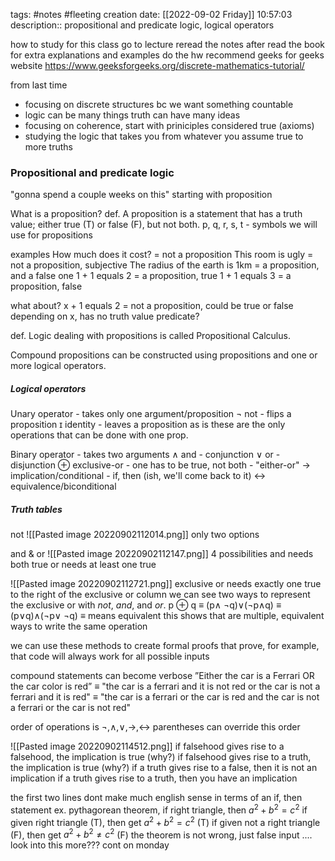 tags: #notes #fleeting
creation date: [[2022-09-02 Friday]] 10:57:03
description:: propositional and predicate logic, logical operators

how to study for this class
go to lecture
reread the notes after
read the book for extra explanations and examples
do the hw
recommend geeks for geeks website
https://www.geeksforgeeks.org/discrete-mathematics-tutorial/

from last time
- focusing on discrete structures bc we want something countable
- logic can be many things truth can have many ideas
- focusing on coherence, start with priniciples considered true (axioms)
- studying the logic that takes you from whatever you assume true to more truths


### Propositional and predicate logic
"gonna spend a couple weeks on this"
starting with proposition

What is a proposition? def.
	A proposition is a statement that has a truth value; either true (T) or false (F), but not both.
	p, q, r, s, t - symbols we will use for propositions

examples
	How much does it cost? = not a proposition
	This room is ugly = not a proposition, subjective
	The radius of the earth is 1km = a proposition, and a false one
	1 + 1 equals 2  = a proposition, true
	1 + 1 equals 3  = a proposition, false

what about?
	x + 1 equals 2  = not a proposition, could be true or false depending on x, has no truth value
predicate?

def.
	Logic dealing with propositions is called Propositional Calculus.

Compound propositions can be constructed using propositions and one or more logical operators.

##### Logical operators
Unary operator - takes only one argument/proposition
	¬ not - flips a proposition
	ɪ identity - leaves a proposition as is
these are the only operations that can be done with one prop.

Binary operator - takes two arguments
	∧ and - conjunction
	∨ or - disjunction
	⊕ exclusive-or - one has to be true, not both - "either-or"
	→ implication/conditional - if, then (ish, we'll come back to it)
	↔ equivalence/biconditional

##### Truth tables
not
![[Pasted image 20220902112014.png]]
only two options

and & or
![[Pasted image 20220902112147.png]]
4 possibilities
and needs both true
or needs at least one true

![[Pasted image 20220902112721.png]]
exclusive or needs exactly one true
to the right of the exclusive or column we can see two ways to represent the exclusive or with *not*, *and*, and *or*.
p ⊕ q ≡ (p∧ ¬q)∨(¬p∧q) ≡ (p∨q)∧(¬p∨ ¬q)
≡ means equivalent
this shows that are multiple, equivalent ways to write the same operation

we can use these methods to create formal proofs that prove, for example, that code will always work for all possible inputs

compound statements can become verbose
”Either the car is a Ferrari OR the car color is red”
≡ "the car is a ferrari and it is not red or the car is not a ferrari and it is red"
≡ "the car is a ferrari or the car is red and the car is not a ferrari or the car is not red"

order of operations is ¬,∧,∨,→,↔
parentheses can override this order

![[Pasted image 20220902114512.png]]
if falsehood gives rise to a falsehood, the implication is true (why?)
if falsehood gives rise to a truth, the implication is true (why?)
if a truth gives rise to a false, then it is not an implication
if a truth gives rise to a truth, then you have an implication

the first two lines dont make much english sense in terms of an if, then statement
ex. pythagorean theorem, if right triangle, then $a^2 + b^2 = c^2$
if given right triangle (T), then get $a^2 + b^2 = c^2$ (T)
if given not a right triangle (F), then get $a^2 + b^2 \neq c^2$ (F) the theorem is not wrong, just false input
.... look into this more???
cont on monday



